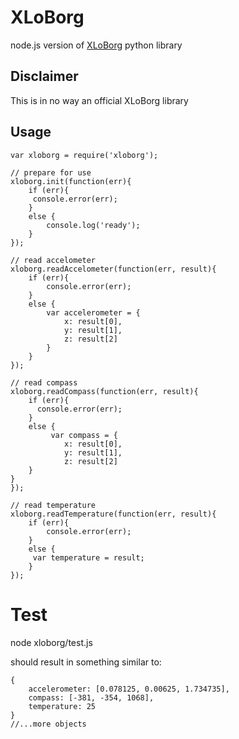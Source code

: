 # XLoBorg

node.js version of [XLoBorg](https://www.piborg.org/xloborg) python library

## Disclaimer

This is in no way an official XLoBorg library

## Usage
        
    var xloborg = require('xloborg');

    // prepare for use
    xloborg.init(function(err){
        if (err){
         console.error(err);
        }
        else {
            console.log('ready');
        }
    });

    // read accelometer
    xloborg.readAccelometer(function(err, result){
        if (err){
            console.error(err);
        }
        else {
            var accelerometer = {
                x: result[0],
                y: result[1],
                z: result[2]
            }
        }
    });

    // read compass
    xloborg.readCompass(function(err, result){
        if (err){
          console.error(err);
        }
        else {
             var compass = {
                x: result[0],
                y: result[1],
                z: result[2]
        }
    }
    });

    // read temperature
    xloborg.readTemperature(function(err, result){
        if (err){
            console.error(err);
        }
        else {
         var temperature = result;
        }
    });

# Test
node xloborg/test.js

should result in something similar to:

    {
        accelerometer: [0.078125, 0.00625, 1.734735],
        compass: [-381, -354, 1068],
        temperature: 25
    }
    //...more objects
